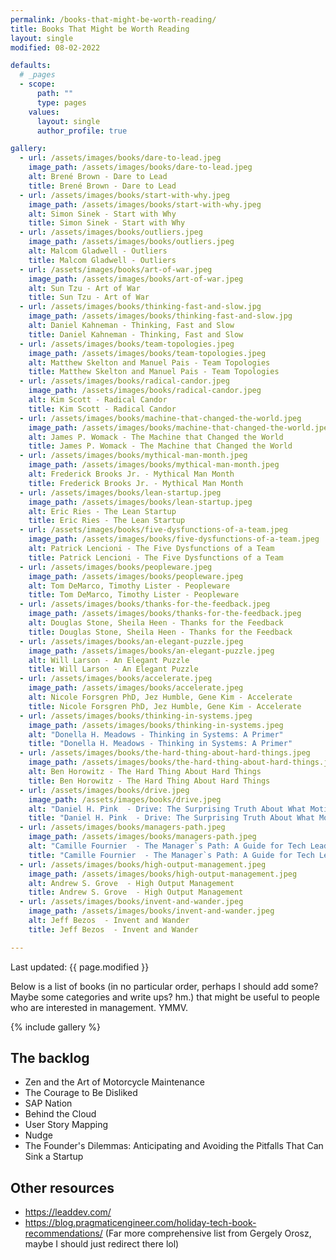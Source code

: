 ```yaml
---
permalink: /books-that-might-be-worth-reading/
title: Books That Might be Worth Reading
layout: single
modified: 08-02-2022

defaults:
  # _pages
  - scope:
      path: ""
      type: pages
    values:
      layout: single
      author_profile: true

gallery:
  - url: /assets/images/books/dare-to-lead.jpeg
    image_path: /assets/images/books/dare-to-lead.jpeg
    alt: Brené Brown - Dare to Lead
    title: Brené Brown - Dare to Lead
  - url: /assets/images/books/start-with-why.jpeg
    image_path: /assets/images/books/start-with-why.jpeg
    alt: Simon Sinek - Start with Why
    title: Simon Sinek - Start with Why
  - url: /assets/images/books/outliers.jpeg
    image_path: /assets/images/books/outliers.jpeg
    alt: Malcom Gladwell - Outliers
    title: Malcom Gladwell - Outliers
  - url: /assets/images/books/art-of-war.jpeg
    image_path: /assets/images/books/art-of-war.jpeg
    alt: Sun Tzu - Art of War
    title: Sun Tzu - Art of War
  - url: /assets/images/books/thinking-fast-and-slow.jpg
    image_path: /assets/images/books/thinking-fast-and-slow.jpg
    alt: Daniel Kahneman - Thinking, Fast and Slow
    title: Daniel Kahneman - Thinking, Fast and Slow
  - url: /assets/images/books/team-topologies.jpeg
    image_path: /assets/images/books/team-topologies.jpeg
    alt: Matthew Skelton and Manuel Pais - Team Topologies
    title: Matthew Skelton and Manuel Pais - Team Topologies
  - url: /assets/images/books/radical-candor.jpeg
    image_path: /assets/images/books/radical-candor.jpeg
    alt: Kim Scott - Radical Candor
    title: Kim Scott - Radical Candor
  - url: /assets/images/books/machine-that-changed-the-world.jpeg
    image_path: /assets/images/books/machine-that-changed-the-world.jpeg
    alt: James P. Womack - The Machine that Changed the World
    title: James P. Womack - The Machine that Changed the World
  - url: /assets/images/books/mythical-man-month.jpeg
    image_path: /assets/images/books/mythical-man-month.jpeg
    alt: Frederick Brooks Jr. - Mythical Man Month
    title: Frederick Brooks Jr. - Mythical Man Month
  - url: /assets/images/books/lean-startup.jpeg
    image_path: /assets/images/books/lean-startup.jpeg
    alt: Eric Ries - The Lean Startup
    title: Eric Ries - The Lean Startup
  - url: /assets/images/books/five-dysfunctions-of-a-team.jpeg
    image_path: /assets/images/books/five-dysfunctions-of-a-team.jpeg
    alt: Patrick Lencioni - The Five Dysfunctions of a Team
    title: Patrick Lencioni - The Five Dysfunctions of a Team
  - url: /assets/images/books/peopleware.jpeg
    image_path: /assets/images/books/peopleware.jpeg
    alt: Tom DeMarco, Timothy Lister - Peopleware
    title: Tom DeMarco, Timothy Lister - Peopleware
  - url: /assets/images/books/thanks-for-the-feedback.jpeg
    image_path: /assets/images/books/thanks-for-the-feedback.jpeg
    alt: Douglas Stone, Sheila Heen - Thanks for the Feedback
    title: Douglas Stone, Sheila Heen - Thanks for the Feedback
  - url: /assets/images/books/an-elegant-puzzle.jpeg
    image_path: /assets/images/books/an-elegant-puzzle.jpeg
    alt: Will Larson - An Elegant Puzzle
    title: Will Larson - An Elegant Puzzle
  - url: /assets/images/books/accelerate.jpeg
    image_path: /assets/images/books/accelerate.jpeg
    alt: Nicole Forsgren PhD, Jez Humble, Gene Kim - Accelerate
    title: Nicole Forsgren PhD, Jez Humble, Gene Kim - Accelerate
  - url: /assets/images/books/thinking-in-systems.jpeg
    image_path: /assets/images/books/thinking-in-systems.jpeg
    alt: "Donella H. Meadows - Thinking in Systems: A Primer"
    title: "Donella H. Meadows - Thinking in Systems: A Primer"
  - url: /assets/images/books/the-hard-thing-about-hard-things.jpeg
    image_path: /assets/images/books/the-hard-thing-about-hard-things.jpeg
    alt: Ben Horowitz - The Hard Thing About Hard Things
    title: Ben Horowitz - The Hard Thing About Hard Things
  - url: /assets/images/books/drive.jpeg
    image_path: /assets/images/books/drive.jpeg
    alt: "Daniel H. Pink  - Drive: The Surprising Truth About What Motivates Us"
    title: "Daniel H. Pink  - Drive: The Surprising Truth About What Motivates Us"
  - url: /assets/images/books/managers-path.jpeg
    image_path: /assets/images/books/managers-path.jpeg
    alt: "Camille Fournier  - The Manager`s Path: A Guide for Tech Leaders Navigating Growth and Change"
    title: "Camille Fournier  - The Manager`s Path: A Guide for Tech Leaders Navigating Growth and Change"
  - url: /assets/images/books/high-output-management.jpeg
    image_path: /assets/images/books/high-output-management.jpeg
    alt: Andrew S. Grove  - High Output Management
    title: Andrew S. Grove  - High Output Management
  - url: /assets/images/books/invent-and-wander.jpeg
    image_path: /assets/images/books/invent-and-wander.jpeg
    alt: Jeff Bezos  - Invent and Wander
    title: Jeff Bezos  - Invent and Wander

---
```


Last updated: {{ page.modified }}

Below is a list of books (in no particular order, perhaps I should add some? Maybe some categories and write ups? hm.) that might be useful to people who are interested in management. YMMV.

{% include gallery %}

## The backlog

* Zen and the Art of Motorcycle Maintenance
* The Courage to Be Disliked
* SAP Nation
* Behind the Cloud
* User Story Mapping
* Nudge
* The Founder's Dilemmas: Anticipating and Avoiding the Pitfalls That Can Sink a Startup

## Other resources

* https://leaddev.com/
* https://blog.pragmaticengineer.com/holiday-tech-book-recommendations/ (Far more comprehensive list from Gergely Orosz, maybe I should just redirect there lol)